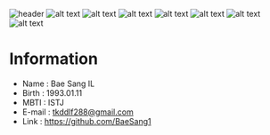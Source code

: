 ![header][def]
![ alt text ](https://img.shields.io/badge/Python-3.11-3776AB?style=for-the-badge&logo=Python)
![ alt text ](https://img.shields.io/badge/Java-17.0.2-2C2255?style=for-the-badge&logo=Java)
![ alt text ](https://img.shields.io/badge/Linux-5.12_rc7-FCC624?style=for-the-badge&logo=Linux)
![ alt text ](https://img.shields.io/badge/R_Studio-4.1.0-276DC3?style=for-the-badge&logo=R_Studio)
![ alt text ](https://img.shields.io/badge/Hadoop-66CCFF?style=for-the-badge&logo=Hadoop)
![ alt text ](https://img.shields.io/badge/Tableau-E97627?style=for-the-badge&logo=R_Studio)
![ alt text ](https://img.shields.io/badge/TensorFlow-FF6F00?style=for-the-badge&logo=R_Studio)




[def]: https://capsule-render.vercel.app/api?type=waving&color=auto&height=300&section=header&text=My%20Profile&fontSize=90


# Information
  * Name : Bae Sang IL
  * Birth : 1993.01.11
  * MBTI : ISTJ
  * E-mail : tkddlf288@gmail.com
  * Link : https://github.com/BaeSang1
